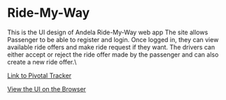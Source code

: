 # Ride-My-Way
This is the UI design of Andela Ride-My-Way web app
The site allows Passenger to be able to register and login. Once logged in, they can view available ride offers and make ride request if they want.
The drivers can either accept or reject the ride offer made by the passenger and can also create a new ride offer.\

[Link to Pivotal Tracker](https://www.pivotaltracker.com/n/projects/2178371)

[View the UI on the Browser](http://collinic.github.io)
